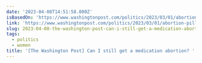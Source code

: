 ```yaml
---
date: '2023-04-08T14:51:58.000Z'
isBasedOn: 'https://www.washingtonpost.com/politics/2023/03/01/abortion-pill-ruling-texas'
link: 'https://www.washingtonpost.com/politics/2023/03/01/abortion-pill-ruling-texas'
slug: 2023-04-08-the-washington-post-can-i-still-get-a-medication-abortion
tags:
  - politics
  - women
title: '[The Washington Post] Can I still get a medication abortion? '
---
```


